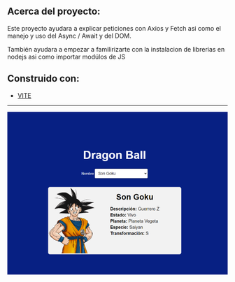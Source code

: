 ## Acerca del proyecto: 

Este proyecto ayudara a explicar peticiones con Axios y Fetch asi como el manejo y uso del Async / Await y del DOM.

También ayudara a empezar a familirizarte con la instalacion de librerias en nodejs asi como importar modúlos de JS


## Construido con: 

- [VITE]('https://vitejs.dev/')


* * *

![cosa](Screenshot_3.png)